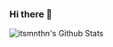 ### Hi there 👋

![itsmnthn's Github Stats](https://github-readme-stats.vercel.app/api?username=itsmnthn&count_private=true&show_icons=true&theme=dark)

<!--
**itsmnthn/itsmnthn** is a ✨ _special_ ✨ repository because its `README.md` (this file) appears on your GitHub profile.

Here are some ideas to get you started:

- 🔭 I’m currently working on ...
- 🌱 I’m currently learning ...
- 👯 I’m looking to collaborate on ...
- 🤔 I’m looking for help with ...
- 💬 Ask me about ...
- 📫 How to reach me: ...
- 😄 Pronouns: ...
- ⚡ Fun fact: ...
-->
